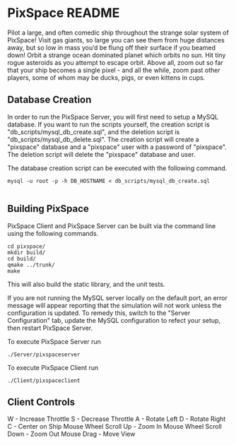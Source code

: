 # PixSpace README

Pilot a large, and often comedic ship throughout the strange solar system of PixSpace!
Visit gas giants, so large you can see them from huge distances away, but so low in mass 
you’d be flung off their surface if you beamed down! Orbit a strange ocean dominated planet
which orbits no sun. Hit tiny rogue asteroids as you attempt to escape orbit. Above all, 
zoom out so far that your ship becomes a single pixel - and all the while, zoom past other 
players, some of whom may be ducks, pigs, or even kittens in cups.


## Database Creation
In order to run the PixSpace Server, you will first need to setup a MySQL database. If you want to run the scripts yourself, the creation script is "db_scripts/mysql_db_create.sql", and the deletion script is "db_scripts/mysql_db_delete.sql". The creation script will create a "pixspace" database and a "pixspace" user with a password of "pixspace". The deletion script will delete the "pixspace" database and user.

The database creation script can be executed with the following command.
```
mysql -u root -p -h DB_HOSTNAME < db_scripts/mysql_db_create.sql
 
```

## Building PixSpace
PixSpace Client and PixSpace Server can be built via the command line using the following commands.

```
cd pixspace/
mkdir build/
cd build/
qmake ../trunk/
make
```

This will also build the static library, and the unit tests.

If you are not running the MySQL server locally on the default port, an error 
message will appear reporting that the simulation will not work unless the 
configuration is updated. To remedy this, switch to the "Server Configuration" 
tab, update the MySQL configuration to refect your setup, then restart 
PixSpace Server.

To execute PixSpace Server run
```
./Server/pixspaceserver
```

To execute PixSpace Client run
```
./Client/pixspaceclient
```

## Client Controls
W - Increase Throttle
S - Decrease Throttle
A - Rotate Left
D - Rotate Right
C - Center on Ship
Mouse Wheel Scroll Up - Zoom In
Mouse Wheel Scroll Down - Zoom Out
Mouse Drag - Move View
